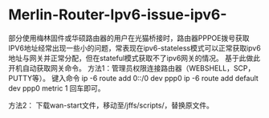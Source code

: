 # Merlin-Router-Ipv6-issue-ipv6-
部分使用梅林固件或华硕路由器的用户在光猫桥接时，路由器PPPOE拨号获取IPV6地址经常出现一些小的问题，常表现在ipv6-stateless模式可以正常获取ipv6地址与网关并正常分配，但在stateful模式获取不了ipv6网关的情况。
基于此做此开机自动获取网关命令。
方法1：管理员权限连接路由器（WEBSHELL，SCP，PUTTY等）。
键入命令
ip -6 route add 0::/0 dev ppp0
ip -6 route add default dev ppp0 metric 1
回车即可。

方法2：
下载wan-start文件，移动至/jffs/scripts/，替换原文件。
